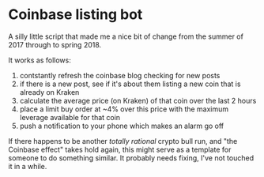 # Coinbase listing bot

A silly little script that made me a nice bit of change from the summer of 2017 through to spring 2018.

It works as follows:

1. contstantly refresh the coinbase blog checking for new posts
2. if there is a new post, see if it's about them listing a new coin that is already on Kraken
3. calculate the average price (on Kraken) of that coin over the last 2 hours
4. place a limit buy order at ~4% over this price with the maximum leverage available for that coin
5. push a notification to your phone which makes an alarm go off

If there happens to be another *totally rational* crypto bull run, and "the Coinbase effect" takes hold again, this might serve as a template for someone to do something similar. It probably needs fixing, I've not touched it in a while.
